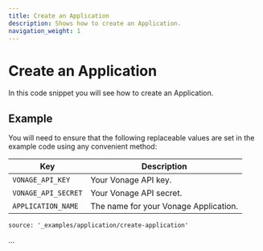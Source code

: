 ```yaml
---
title: Create an Application
description: Shows how to create an Application.
navigation_weight: 1
---
```


# Create an Application

In this code snippet you will see how to create an Application.

## Example

You will need to ensure that the following replaceable values are set in the example code using any convenient method:

Key | Description
-- | --
`VONAGE_API_KEY` | Your Vonage API key.
`VONAGE_API_SECRET` | Your Vonage API secret.
`APPLICATION_NAME` | The name for your Vonage Application.

```code_snippets
source: '_examples/application/create-application'
```
...

